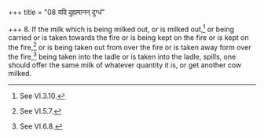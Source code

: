 +++
title = "08 यदि दुह्यमानन् दुग्धं"

+++
8. If the milk which is being milked out, or is milked out,[^1] or being carried or is taken towards the fire or is being kept on the fire or is kept on the fire,[^2] or is being taken out from over the fire or is taken away form over the fire,[^3] being taken into the ladle or is taken into the ladle, spills, one should offer the same milk of whatever quantity it is, or get another cow milked.  


[^1]: See VI.3.10.  

[^2]: See VI.5.7.  

[^3]: See VI.6.8.  
